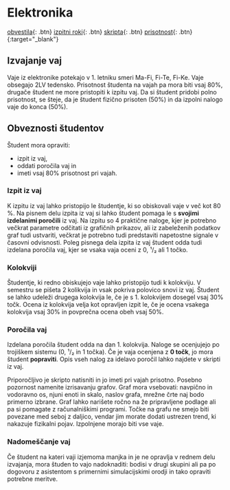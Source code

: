 # Elektronika
[obvestila]( ./obvestila ){: .btn}
[izpitni roki]( ./izpitni_roki ){: .btn}
[skripta]( ./skripta.html ){: .btn}
[prisotnost]( https://docs.google.com/forms/d/e/1FAIpQLSfkEVjXU0pc3kboPqEBq1AteMlhLy5tkghyQojvdV2ZajE3ZA/viewform?usp=sf_link ){: .btn}{:target="_blank"}

## Izvajanje vaj

Vaje iz elektronike potekajo v 1. letniku smeri Ma-Fi, Fi-Te, Fi-Ke. Vaje obsegajo 2LV tedensko. Prisotnost študenta na vajah pa mora biti vsaj 80%, drugače študent ne more pristopiti k izpitu vaj. Da si študent pridobi polno prisotnost, se šteje, da je študent fizično prisoten (50%) in da izpolni nalogo vaje do konca (50%).

## Obveznosti študentov

Študent mora opraviti:
- izpit iz vaj,
- oddati poročila vaj in
- imeti vsaj 80% prisotnost pri vajah.

### Izpit iz vaj

K izpitu iz vaj lahko pristopijo le študentje, ki so obiskovali vaje v več kot 80 %. Na pisnem delu izpita iz vaj si lahko študent pomaga le s **svojimi izdelanimi poročili** iz vaj. Na izpitu so 4 praktične naloge, kjer je potrebno večkrat parametre odčitati iz grafičnih prikazov, ali iz zabeleženih podatkov graf tudi ustvariti, večkrat je potrebno tudi predstaviti napetostne signale v časovni odvisnosti. Poleg pisnega dela izpita iz vaj študent odda tudi izdelana poročila vaj, kjer se vsaka vaja oceni z 0, ¹/₂ ali 1 točko.

### Kolokviji

Študentje, ki redno obiskujejo vaje lahko pristopijo tudi k kolokviju. V semestru se pišeta 2 kolikvija in vsak pokriva polovico snovi iz vaj. Študent se lahko udeleži drugega kolokvija le, če je s 1. kolokvijem dosegel vsaj 30% točk. Ocena iz kolokvija velja kot opravljen izpit le, če je ocena vsakega kolokvija vsaj 30% in povprečna ocena obeh vsaj 50%.

### Poročila vaj

Izdelana poročila študent odda na dan 1. kolokvija. Naloge se ocenjujejo po trojiškem sistemu (0, ¹/₂ in 1 točka). Če je vaja ocenjena z **0 točk**, jo mora študent **popraviti**. Opis vseh nalog za idelavo poročil lahko najdete v skripti iz vaj.

Priporočljivo je skripto natisniti in jo imeti pri vajah prisotno. Posebno pozornost namenite izrisavanju grafov. Graf mora vsebovati: navpično in vodoravno os, njuni enoti in skalo, naslov grafa, mrežne črte naj bodo primerno izbrane. Graf lahko narišete ročno na že pripravljene podlage ali pa si pomagate z računalniškimi programi. Točke na grafu ne smejo biti povezane med seboj z daljico, vendar jim morate dodati ustrezen trend, ki nakazuje fizikalni pojav. Izpolnjene morajo biti vse vaje.

### Nadomeščanje vaj

Če študent na kateri vaji izjemoma manjka in je ne opravlja v rednem delu izvajanja, mora študen to vajo nadoknaditi: bodisi v drugi skupini ali pa po dogovoru z asistentom s primernimi simulacijskimi orodji in tako opraviti potrebne meritve.
